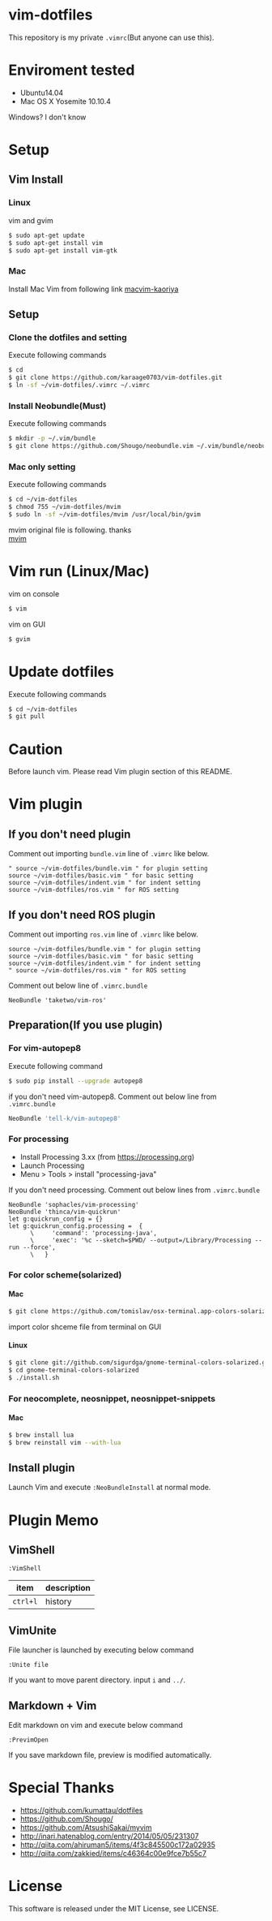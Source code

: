 # vim-dotfiles
This repository is my private `.vimrc`(But anyone can use this).

# Enviroment tested
- Ubuntu14.04
- Mac OS X Yosemite 10.10.4

Windows? I don't know

# Setup
## Vim Install

### Linux
vim and gvim
```sh
$ sudo apt-get update
$ sudo apt-get install vim
$ sudo apt-get install vim-gtk
```

### Mac
Install Mac Vim from following link
[macvim-kaoriya](https://github.com/splhack/macvim-kaoriya)

## Setup
### Clone the dotfiles and setting
Execute following commands
```sh
$ cd
$ git clone https://github.com/karaage0703/vim-dotfiles.git
$ ln -sf ~/vim-dotfiles/.vimrc ~/.vimrc
```

### Install Neobundle(Must)
Execute following commands
```sh
$ mkdir -p ~/.vim/bundle
$ git clone https://github.com/Shougo/neobundle.vim ~/.vim/bundle/neobundle.vim
```

### Mac only setting
Execute following commands
```sh
$ cd ~/vim-dotfiles
$ chmod 755 ~/vim-dotfiles/mvim
$ sudo ln -sf ~/vim-dotfiles/mvim /usr/local/bin/gvim
```
mvim original file is following. thanks  
[mvim](http://repo.or.cz/w/MacVim/KaoriYa.git/blob_plain/HEAD:/src/MacVim/mvim)

# Vim run (Linux/Mac)
vim on console

```sh
$ vim
```

vim on GUI
```sh
$ gvim
```

# Update dotfiles
Execute following commands
```sh
$ cd ~/vim-dotfiles
$ git pull
```

# Caution
Before launch vim. Please read Vim plugin section of this README.

# Vim plugin
## If you don't need plugin
Comment out importing `bundle.vim` line of `.vimrc` like below.
```vim
" source ~/vim-dotfiles/bundle.vim " for plugin setting
source ~/vim-dotfiles/basic.vim " for basic setting
source ~/vim-dotfiles/indent.vim " for indent setting
source ~/vim-dotfiles/ros.vim " for ROS setting
```

## If you don't need ROS plugin
Comment out importing `ros.vim` line of `.vimrc` like below. 
```vim
source ~/vim-dotfiles/bundle.vim " for plugin setting
source ~/vim-dotfiles/basic.vim " for basic setting
source ~/vim-dotfiles/indent.vim " for indent setting
" source ~/vim-dotfiles/ros.vim " for ROS setting
```

Comment out below line of `.vimrc.bundle`

```vim
NeoBundle 'taketwo/vim-ros'
```

## Preparation(If you use plugin)


### For vim-autopep8
Execute following command
```sh
$ sudo pip install --upgrade autopep8
```

if you don't need vim-autopep8. Comment out below line from `.vimrc.bundle`
```sh
NeoBundle 'tell-k/vim-autopep8'
```

### For processing
- Install Processing 3.xx (from https://processing.org)
- Launch Processing
- Menu > Tools > install "processing-java"

If you don't need processing. Comment out below lines from `.vimrc.bundle`
```vim
NeoBundle 'sophacles/vim-processing'
NeoBundle 'thinca/vim-quickrun'
let g:quickrun_config = {}
let g:quickrun_config.processing =  {
      \     'command': 'processing-java',
      \     'exec': '%c --sketch=$PWD/ --output=/Library/Processing --run --force',
      \   }
```

### For color scheme(solarized)
#### Mac
```sh
$ git clone https://github.com/tomislav/osx-terminal.app-colors-solarized
```

import color shceme file from terminal on GUI

#### Linux
```sh
$ git clone git://github.com/sigurdga/gnome-terminal-colors-solarized.git
$ cd gnome-terminal-colors-solarized
$ ./install.sh
```

### For neocomplete, neosnippet, neosnippet-snippets
#### Mac
```sh
$ brew install lua
$ brew reinstall vim --with-lua
```

## Install plugin

Launch Vim and execute `:NeoBundleInstall` at normal mode.


# Plugin Memo

## VimShell
```
:VimShell
```

|item| description|
|---|---|
|`ctrl+l`|history|

## VimUnite
File launcher is launched by executing below command
```
:Unite file
```

If you want to move parent directory. input `i` and `../`.

## Markdown + Vim
Edit markdown on vim and execute below command
```
:PrevimOpen
```

If you save markdown file, preview is modified automatically. 

# Special Thanks
- https://github.com/kumattau/dotfiles
- https://github.com/Shougo/
- https://github.com/AtsushiSakai/myvim
- http://inari.hatenablog.com/entry/2014/05/05/231307
- http://qiita.com/ahiruman5/items/4f3c845500c172a02935
- http://qiita.com/zakkied/items/c46364c00e9fce7b55c7

# License
This software is released under the MIT License, see LICENSE.

